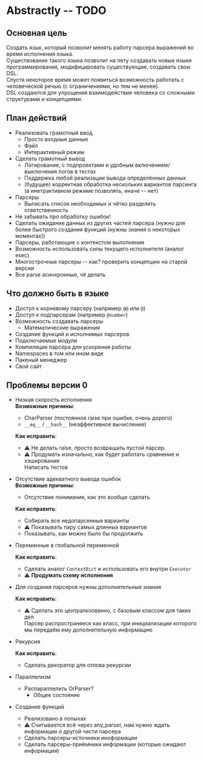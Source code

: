# Abstractly -- TODO

## Основная цель
Создать язык, который позволит менять работу парсера выражений во время исполнения языка.  
Существование такого языка позволит на лету создавать новые языки программирования, 
модифицировать существующие, создавать свои DSL.  
Спустя некоторое время может появиться возможность работать с человеческой речью (с ограничениями, но тем не менее).  
DSL создаются для упрощения взаимодействия человека со сложными структурами и концепциями.

## План действий
- Реализовать грамотный ввод
  - Просто входные данные
  - Файл
  - Интерактивный режим
- Сделать грамотный вывод
  - Логирование, с подпроектами и удобным включением/выключения логов в тестах
  - Поддержка любой реализации вывода определённых данных
  - (будущее) корректная обработка нескольких вариантов парсинга (в инетрактивном режиме позволять, иначе -- нет)
- Парсеры
  - Выписать список необходимых и чётко разделить ответственность
- Не забывать про обработку ошибок!
- Сделать ожидание данных из других частей парсера (нужно для более быстрого создания функций (нужны знания о некоторых моментах))
- Парсеры, работающие с контекстом выполнения
- Возможность использовать силы текущего исполнителя (аналог exec)
- Многострочные парсеры -- как? проверить концепцию на старой версии
- Все parse асинхронные, чё делать


## Что должно быть в языке
- Доступ к корневому парсеру (например `@@` или `@`)
- Доступ к подпарсерам (например `@number`)
- Возможность создавать парсеры
  - Математические выражения
- Создание функций и исполнимых парсеров
- Подключаемые модули
- Компиляция парсера для ускорения работы
- Namespaces в том или ином виде
- Пакеный менеджер
- Свой сайт

## Проблемы версии 0
- Низкая скорость исполнения     
  **Возможные причины**:  
  - CharParser (постоянное raise при ошибке, очень дорого)  
  - `__eq__` / `__hash__` (неэффективное вычисление)  
  
  **Как исправить**:
  - ⚠️ Не делать raise, просто возвращать пустой парсер.  
  - ⚠️ Продумать изначально, как будет работать сравнение и хэширование    
    Написать тестов  
- Отсутствие адекватного вывода ошибок  
  **Возможные причины**:  
  - Отсутствие понимания, как это вообще сделать  
  
  **Как исправить**:  
  - Собирать все недопарсенные варианты    
  - ⚠️ Показывать пару самых длинных вариантов  
  - Показывать, как можно было бы продолжить  
- Переменные в глобальной переменной  

  **Как исправить**:  
  - Сделать аналог `ContextDict` и использовать его внутри `Executor`
  - ⚠️ **Продумать схему исполнения**
  
- Для создания парсеров нужны дополнительные знания  

  **Как исправить**:
  - ⚠️ Сделать это централизованно, с базовым классом для таких дел  
    Парсер распространяеся как класс, при инициализации которого мы передаём ему дополнительную информацию
- Рекурсия
  
  **Как исправить**:
  - Сделать декоратор для отлова рекурсии
- Параллелизм   
  - Распараллелить OrParser?
    - Общее состояние
- Создание функций
  - Реализовано в попыхах
  - ⚠️ Считывается всё через any_parser, нам нужно ждать информации о другой части парсера
  - Сделать парсеры-источники иноформации
  - Сделать парсеры-приёмники информации (которые ожидают информации)
